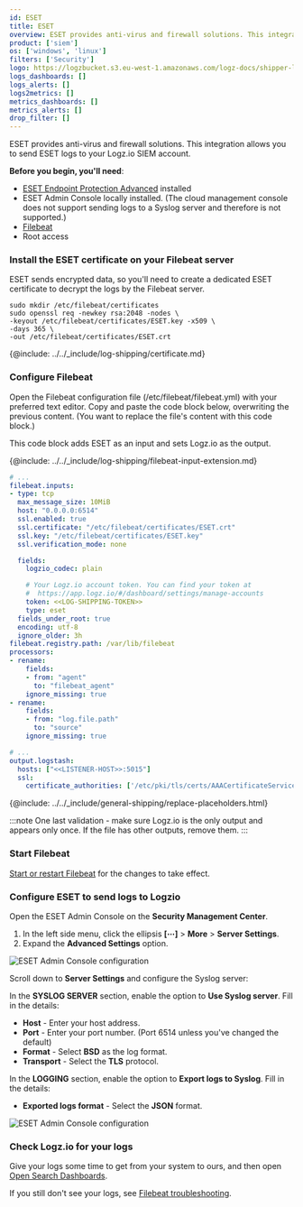 ```yaml
---
id: ESET
title: ESET
overview: ESET provides anti-virus and firewall solutions. This integration allows you to send ESET logs to your Logz.io SIEM account.
product: ['siem']
os: ['windows', 'linux']
filters: ['Security']
logo: https://logzbucket.s3.eu-west-1.amazonaws.com/logz-docs/shipper-logos/eset.png
logs_dashboards: []
logs_alerts: []
logs2metrics: []
metrics_dashboards: []
metrics_alerts: []
drop_filter: []
---
```


ESET provides anti-virus and firewall solutions. This integration allows you to send ESET logs to your Logz.io SIEM account.

**Before you begin, you'll need**:

* [ESET Endpoint Protection Advanced](https://www.eset.com/us/business/endpoint-protection-advanced/download/) installed
* ESET Admin Console locally installed. (The cloud management console does not support sending logs to a Syslog server and therefore is not supported.)
* [Filebeat](https://www.elastic.co/guide/en/beats/filebeat/current/filebeat-installation.html)
* Root access


### Install the ESET certificate on your Filebeat server

ESET sends encrypted data,
so you'll need to create a dedicated ESET certificate to decrypt the logs by the Filebeat server.

```shell
sudo mkdir /etc/filebeat/certificates
sudo openssl req -newkey rsa:2048 -nodes \
-keyout /etc/filebeat/certificates/ESET.key -x509 \
-days 365 \
-out /etc/filebeat/certificates/ESET.crt
```

{@include: ../../_include/log-shipping/certificate.md}

### Configure Filebeat

Open the Filebeat configuration file (/etc/filebeat/filebeat.yml) with your preferred text editor.
Copy and paste the code block below, overwriting the previous content. (You want to replace the file's content with this code block.)

This code block adds ESET as an input and sets Logz.io as the output.

{@include: ../../_include/log-shipping/filebeat-input-extension.md}


```yaml
# ...
filebeat.inputs:
- type: tcp
  max_message_size: 10MiB
  host: "0.0.0.0:6514"
  ssl.enabled: true
  ssl.certificate: "/etc/filebeat/certificates/ESET.crt"
  ssl.key: "/etc/filebeat/certificates/ESET.key"
  ssl.verification_mode: none

  fields:
    logzio_codec: plain

    # Your Logz.io account token. You can find your token at
    #  https://app.logz.io/#/dashboard/settings/manage-accounts
    token: <<LOG-SHIPPING-TOKEN>>
    type: eset
  fields_under_root: true
  encoding: utf-8
  ignore_older: 3h
filebeat.registry.path: /var/lib/filebeat
processors:
- rename:
    fields:
    - from: "agent"
      to: "filebeat_agent"
    ignore_missing: true
- rename:
    fields:
    - from: "log.file.path"
      to: "source"
    ignore_missing: true

# ...
output.logstash:
  hosts: ["<<LISTENER-HOST>>:5015"]
  ssl:
    certificate_authorities: ['/etc/pki/tls/certs/AAACertificateServices.crt']
``` 


{@include: ../../_include/general-shipping/replace-placeholders.html}

:::note
One last validation - make sure Logz.io is the only output and appears only once.
If the file has other outputs, remove them.
:::
 

### Start Filebeat

[Start or restart Filebeat](https://www.elastic.co/guide/en/beats/filebeat/master/filebeat-starting.html) for the changes to take effect.

### Configure ESET to send logs to Logzio

Open the ESET Admin Console on the **Security Management Center**.

  1. In the left side menu, click the ellipsis **[⋯]** > **More** > **Server Settings**.
  2. Expand the **Advanced Settings** option.

![ESET Admin Console configuration](https://dytvr9ot2sszz.cloudfront.net/logz-docs/log-shipping/eset-admin-console.png)

Scroll down to **Server Settings** and configure the Syslog server:

In the **SYSLOG SERVER** section, enable the option to **Use Syslog server**. Fill in the details:

  * **Host** - Enter your host address.
  * **Port** - Enter your port number. (Port 6514 unless you've changed the default)
  * **Format** - Select **BSD** as the log format.
  * **Transport** - Select the **TLS** protocol.

In the **LOGGING** section, enable the option to **Export logs to Syslog**. Fill in the details:

  * **Exported logs format** - Select the **JSON** format.

![ESET Admin Console configuration](https://dytvr9ot2sszz.cloudfront.net/logz-docs/log-shipping/eset-admin-console-2.png)


### Check Logz.io for your logs

Give your logs some time to get from your system to ours, and then open [Open Search Dashboards](https://app.logz.io/#/dashboard/osd).

If you still don't see your logs, see [Filebeat troubleshooting](https://docs.logz.io/docs/user-guide/log-management/troubleshooting/troubleshooting-filebeat/).

 
